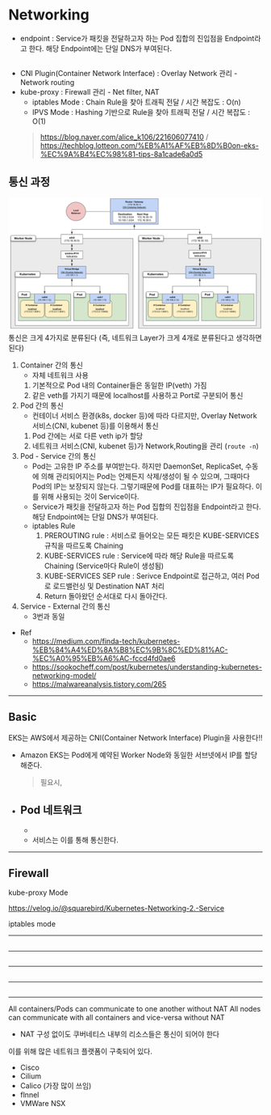 # Networking

* endpoint : Service가 패킷을 전달하고자 하는 Pod 집합의 진입점을 Endpoint라고 한다. 해당 Endpoint에는 단일 DNS가 부여된다.


## 

* CNI Plugin(Container Network Interface) : Overlay Network 관리 - Network routing
* kube-proxy : Firewall 관리 - Net filter, NAT
    - iptables Mode : Chain Rule을 찾아 트래픽 전달 / 시간 복잡도 : O(n)
    - IPVS Mode : Hashing 기반으로 Rule을 찾아 트래픽 전달 / 시간 복잡도 : O(1)
    > https://blog.naver.com/alice_k106/221606077410 / https://techblog.lotteon.com/%EB%A1%AF%EB%8D%B0on-eks-%EC%9A%B4%EC%98%81-tips-8a1cade6a0d5

## 통신 과정
![K8s_Network_Architecture](img/K8s_Network_Architecture.png)
통신은 크게 4가지로 분류된다 (즉, 네트워크 Layer가 크게 4개로 분류된다고 생각하면 된다)
1. Container 간의 통신
    - 자체 네트워크 사용
    1) 기본적으로 Pod 내의 Container들은 동일한 IP(veth) 가짐
    2) 같은 veth를 가지기 때문에 localhost를 사용하고 Port로 구분되어 통신
2. Pod 간의 통신
    - 컨테이너 서비스 환경(k8s, docker 등)에 따라 다르지만, Overlay Network 서비스(CNI, kubenet 등)를 이용해서 통신
    1) Pod 간에는 서로 다른 veth ip가 할당
    2) 네트워크 서비스(CNI, kubenet 등)가 Network,Routing을 관리 (```route -n```)
3. Pod - Service 간의 통신
    - Pod는 고유한 IP 주소를 부여받는다. 하지만 DaemonSet, ReplicaSet, 수동에 의해 관리되어지는 Pod는 언제든지 삭제/생성이 될 수 있으며, 그때마다 Pod의 IP는 보장되지 않는다. 그렇기때문에 Pod를 대표하는 IP가 필요하다. 이를 위해 사용되는 것이 Service이다.
    - Service가 패킷을 전달하고자 하는 Pod 집합의 진입점을 Endpoint라고 한다. 해당 Endpoint에는 단일 DNS가 부여된다.
    - iptables Rule
        1) PREROUTING rule : 서비스로 들어오는 모든 패킷은 KUBE-SERVICES 규칙을 따르도록 Chaining
        2) KUBE-SERVICES rule : Service에 따라 해당 Rule을 따르도록 Chaining (Service마다 Rule이 생성됨)
        3) KUBE-SERVICES SEP rule : Serivce Endpoint로 접근하고, 여러 Pod로 로드밸런싱 및 Destination NAT 처리
        4) Return 돌아왔던 순서대로 다시 돌아간다.
4. Service - External 간의 통신
    - 3번과 동일
* Ref
    - https://medium.com/finda-tech/kubernetes-%EB%84%A4%ED%8A%B8%EC%9B%8C%ED%81%AC-%EC%A0%95%EB%A6%AC-fccd4fd0ae6
    - https://sookocheff.com/post/kubernetes/understanding-kubernetes-networking-model/
    - https://malwareanalysis.tistory.com/265

---
## Basic
EKS는 AWS에서 제공하는 CNI(Container Network Interface) Plugin을 사용한다!!
* Amazon EKS는 Pod에게 예약된 Worker Node와 동일한 서브넷에서 IP를 할당해준다.
    > 필요시, 



* Pod 네트워크
    - 
    - 
    - 서비스는 이를 통해 통신한다.




---
## Firewall
kube-proxy Mode

https://velog.io/@squarebird/Kubernetes-Networking-2.-Service

iptables mode






---
## 







---
## 






---
## 





---
## 




---
All containers/Pods can communicate to one another without NAT
All nodes can communicate with all containers and vice-versa without NAT
- NAT 구성 없이도 쿠버네티스 내부의 리소스들은 통신이 되어야 한다

이를 위해 많은 네트워크 플랫폼이 구축되어 있다.
- Cisco
- Cilium
- Calico (가장 많이 쓰임)
- flnnel
- VMWare NSX
